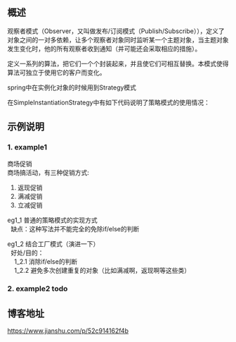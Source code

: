 
## 概述 

观察者模式（Observer，又叫做发布/订阅模式（Publish/Subscribe）），定义了对象之间的一对多依赖，让多个观察者对象同时监听某一个主题对象，当主题对象发生变化时，他的所有观察者收到通知（并可能还会采取相应的措施）。




定义一系列的算法，把它们一个个封装起来，并且使它们可相互替换。本模式使得算法可独立于使用它的客户而变化。

spring中在实例化对象的时候用到Strategy模式

在SimpleInstantiationStrategy中有如下代码说明了策略模式的使用情况：


## 示例说明

### 1. example1
商场促销 <br/>
商场搞活动，有三种促销方式: <br/>
1. 返现促销 <br/>
2. 满减促销 <br/>
3. 立减促销 <br/>

eg1_1 普通的策略模式的实现方式 <br/>
&nbsp;&nbsp;缺点：这种写法并不能完全的免除if/else的判断
    
eg1_2 结合工厂模式（演进一下） <br/>
&nbsp;&nbsp;好处/目的： <br/>
&nbsp;&nbsp;&nbsp;&nbsp;1_2.1 消除if/else的判断 <br/>
&nbsp;&nbsp;&nbsp;&nbsp;1_2.2 避免多次创建重复的对象（比如满减啊，返现啊等这些类） <br/>


### 2. example2 todo



## 博客地址 
https://www.jianshu.com/p/52c914162f4b



